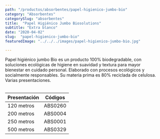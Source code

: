 ```yaml
---
path: "/productos/absorbentes/papel-higienico-jumbo-bio"
category: "Absorbentes"
categorySlug: "absorbentes"
title:  "Papel Higiénico Jumbo Biosolutions"
subtitle: "Extra blanco"
date: "2020-04-02"
slug:  "papel-higienico-jumbo-bio"
featuredImage: "../../../images/papel-higienico-jumbo-bio.jpg"

---
```

Papel higiénico jumbo Bio es un producto 100% biodegradable, con soluciones ecológicas de higiene en suavidad y textura para mayor bienestar en cuidado personal. Elaborado con procesos ecológicos y socialmente responsables. Su materia prima es 80% reciclada de celulosa. Varias presentaciones.
<br> <br>
<table class="min-w-full md:min-w-0 divide-y-0 divide-gray-200">
          <thead class=" bg-white">
            <tr>
              <th scope="col" class="px-6 text-center text-xs font-medium text-blue-500 uppercase tracking-wider">
                Presentación
              </th>
              <th scope="col" class="px-6 py-3 text-center text-xs font-medium text-blue-500 uppercase tracking-wider">
                Códigos
              </th>
            </tr>
          </thead>
          <tbody>
            <tr class="bg-gray-400">
              <td class="px-6 py-4 whitespace-nowrap text-sm text-gray-700 text-center">
              120 metros
              </td>
              <td class="px-6 py-4 whitespace-nowrap text-sm text-gray-700 text-center">
              ABS0260
              </td>
            </tr>
            <tr class="bg-gray-200">
              <td class="px-6 py-4 whitespace-nowrap text-sm text-gray-700 text-center">
              200 metros
              </td>
              <td class="px-6 py-4 whitespace-nowrap text-sm text-gray-700 text-center">
              ABS0004
              </td>
            </tr>
            <tr class="bg-gray-400">
              <td class="px-6 py-4 whitespace-nowrap text-sm text-gray-700 text-center">
              250 metros
              </td>
              <td class="px-6 py-4 whitespace-nowrap text-sm text-gray-700 text-center">
              ABS0001
              </td>
            </tr>
            <tr class="bg-gray-200">
              <td class="px-6 py-4 whitespace-nowrap text-sm text-gray-700 text-center">
              500 metros
              </td>
              <td class="px-6 py-4 whitespace-nowrap text-sm text-gray-700 text-center">
              ABS0329
              </td>
            </tr>
          </tbody>
        </table>
